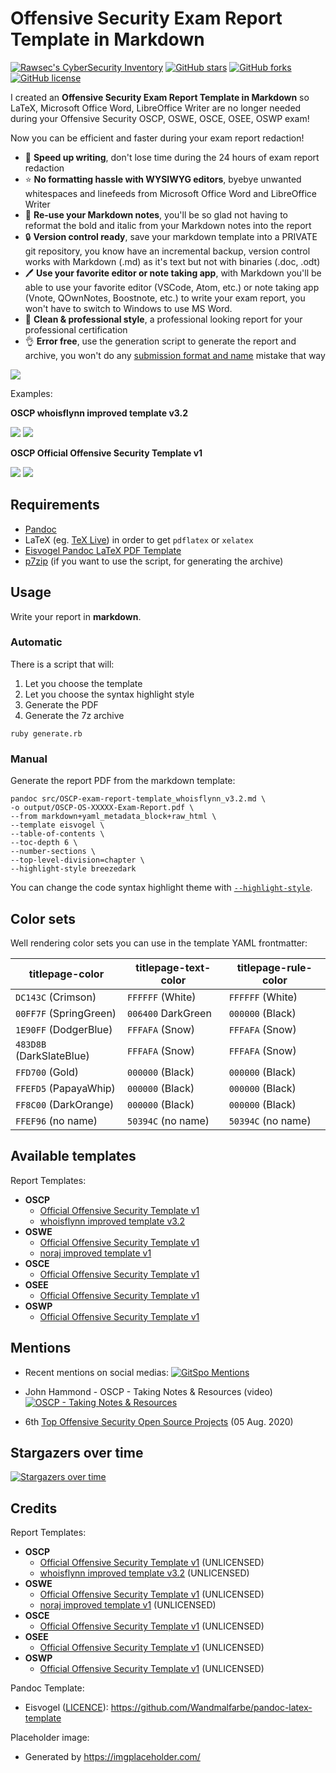 # Offensive Security Exam Report Template in Markdown

[![Rawsec's CyberSecurity Inventory](https://inventory.raw.pm/img/badges/Rawsec-inventoried-FF5050_flat-square.svg)](https://inventory.rawsec.ml/tools.html#OSCP%20Exam%20Report%20Template%20in%20Markdown)
[![GitHub stars](https://img.shields.io/github/stars/noraj/OSCP-Exam-Report-Template-Markdown?style=flat-square)](https://github.com/noraj/OSCP-Exam-Report-Template-Markdown/stargazers)
[![GitHub forks](https://img.shields.io/github/forks/noraj/OSCP-Exam-Report-Template-Markdown?style=flat-square)](https://github.com/noraj/OSCP-Exam-Report-Template-Markdown/network)
[![GitHub license](https://img.shields.io/github/license/noraj/OSCP-Exam-Report-Template-Markdown?style=flat-square)](https://github.com/noraj/OSCP-Exam-Report-Template-Markdown/blob/master/LICENSE)

I created an **Offensive Security Exam Report Template in Markdown** so LaTeX, Microsoft Office Word, LibreOffice Writer are no longer needed during your Offensive Security OSCP, OSWE, OSCE, OSEE, OSWP exam!

Now you can be efficient and faster during your exam report redaction!

- :rocket: **Speed up writing**, don't lose time during the 24 hours of exam report redaction
- :star: **No formatting hassle with WYSIWYG editors**, byebye unwanted whitespaces and linefeeds from Microsoft Office Word and LibreOffice Writer
- :memo: **Re-use your Markdown notes**, you'll be so glad not having to reformat the bold and italic from your Markdown notes into the report
- :lock: **Version control ready**, save your markdown template into a PRIVATE git repository, you know have an incremental backup, version control works with Markdown (.md) as it's text but not with binaries (.doc, .odt)
- :pen: **Use your favorite editor or note taking app**, with Markdown you'll be able to use your favorite editor (VSCode, Atom, etc.) or note taking app (Vnote, QOwnNotes, Boostnote, etc.) to write your exam report, you won't have to switch to Windows to use MS Word.
- :tophat: **Clean & professional style**, a professional looking report for your professional certification
- :ok_hand: **Error free**, use the generation script to generate the report and archive, you won't do any [submission format and name](https://support.offensive-security.com/oscp-exam-guide/#submission-format-and-name) mistake that way

![](https://i.imgur.com/XiXIZg3.png)

Examples:

**OSCP whoisflynn improved template v3.2**

![](https://i.imgur.com/Z344YCQ.png)
![](https://i.imgur.com/wegbNYr.png)

**OSCP Official Offensive Security Template v1**

![](https://i.imgur.com/9zoWFfr.png)
![](https://i.imgur.com/MWSgxfh.png)

## Requirements

- [Pandoc](https://pandoc.org/installing.html)
- LaTeX (eg. [TeX Live](http://www.tug.org/texlive/)) in order to get `pdflatex` or `xelatex`
- [Eisvogel Pandoc LaTeX PDF Template](https://github.com/Wandmalfarbe/pandoc-latex-template#installation)
- [p7zip](http://p7zip.sourceforge.net/) (if you want to use the script, for generating the archive)

## Usage

Write your report in **markdown**.

### Automatic

There is a script that will:

1. Let you choose the template
2. Let you choose the syntax highlight style
3. Generate the PDF
4. Generate the 7z archive

```
ruby generate.rb
```

### Manual

Generate the report PDF from the markdown template:

```
pandoc src/OSCP-exam-report-template_whoisflynn_v3.2.md \
-o output/OSCP-OS-XXXXX-Exam-Report.pdf \
--from markdown+yaml_metadata_block+raw_html \
--template eisvogel \
--table-of-contents \
--toc-depth 6 \
--number-sections \
--top-level-division=chapter \
--highlight-style breezedark
```

You can change the code syntax highlight theme with [`--highlight-style`](https://pandoc.org/MANUAL.html#option--highlight-style).

## Color sets

Well rendering color sets you can use in the template YAML frontmatter:

titlepage-color          | titlepage-text-color | titlepage-rule-color
-------------------------|----------------------|---------------------
`DC143C` (Crimson)       | `FFFFFF` (White)     | `FFFFFF` (White)
`00FF7F` (SpringGreen)   | `006400` DarkGreen   | `000000` (Black)
`1E90FF` (DodgerBlue)    | `FFFAFA` (Snow)      | `FFFAFA` (Snow)
`483D8B` (DarkSlateBlue) | `FFFAFA` (Snow)      | `FFFAFA` (Snow)
`FFD700` (Gold)          | `000000` (Black)     | `000000` (Black)
`FFEFD5` (PapayaWhip)    | `000000` (Black)     | `000000` (Black)
`FF8C00` (DarkOrange)    | `000000` (Black)     | `000000` (Black)
`FFEF96` (no name)       | `50394C` (no name)   | `50394C` (no name)

## Available templates

Report Templates:

- **OSCP**
  - [Official Offensive Security Template v1](output/OSCP-exam-report-template_OS_v1.pdf)
  - [whoisflynn improved template v3.2](output/OSCP-exam-report-template_whoisflynn_v3.2.pdf)
- **OSWE**
  - [Official Offensive Security Template v1](output/OSWE-exam-report-template_OS_v1.pdf)
  - [noraj improved template v1](output/OSWE-exam-report-template_noraj_v1.pdf)
- **OSCE**
  - [Official Offensive Security Template v1](output/OSCE-exam-report-template_OS_v1.pdf)
- **OSEE**
  - [Official Offensive Security Template v1](output/OSEE-exam-report-template_OS_v1.pdf)
- **OSWP**
  - [Official Offensive Security Template v1](output/OSWP-exam-report-template_OS_v1.pdf)

## Mentions

- Recent mentions on social medias: [![GitSpo Mentions](https://gitspo.com/badges/mentions/noraj/OSCP-Exam-Report-Template-Markdown?style=flat-square)](https://gitspo.com/noraj/OSCP-Exam-Report-Template-Markdown/mentions)

- John Hammond - OSCP - Taking Notes & Resources (video)
  [![OSCP - Taking Notes & Resources](http://img.youtube.com/vi/MQGozZzHUwQ/0.jpg)](https://www.youtube.com/watch?v=MQGozZzHUwQ)
- 6th [Top Offensive Security Open Source Projects](https://awesomeopensource.com/projects/offensive-security) (05 Aug. 2020)

## Stargazers over time

[![Stargazers over time](https://starchart.cc/noraj/OSCP-Exam-Report-Template-Markdown.svg)](https://starchart.cc/noraj/OSCP-Exam-Report-Template-Markdown)

## Credits

Report Templates:

- **OSCP**
  - [Official Offensive Security Template v1](https://help.offensive-security.com/hc/en-us/articles/360040165632#suggested-documentation-templates) (UNLICENSED)
  - [whoisflynn improved template v3.2](https://github.com/whoisflynn/OSCP-Exam-Report-Template) (UNLICENSED)
- **OSWE**
  - [Official Offensive Security Template v1](https://help.offensive-security.com/hc/en-us/articles/360046869951-OSWE-Exam-Guide#suggested-documentation-templates) (UNLICENSED)
  - [noraj improved template v1](src/OSWE-exam-report-template_noraj_v1.md) (UNLICENSED)
- **OSCE**
  - [Official Offensive Security Template v1](https://help.offensive-security.com/hc/en-us/articles/360046801331-OSCE-Exam-Guide#suggested-documentation-templates) (UNLICENSED)
- **OSEE**
  - [Official Offensive Security Template v1](https://help.offensive-security.com/hc/en-us/articles/360046458732-OSEE-Exam-Guide#Documentation%20Requirements) (UNLICENSED)
- **OSWP**
  - [Official Offensive Security Template v1](https://help.offensive-security.com/hc/en-us/articles/360046904731-OSWP-Exam-Guide#suggested-documentation-templates) (UNLICENSED)

Pandoc Template:

- Eisvogel ([LICENCE](https://github.com/Wandmalfarbe/pandoc-latex-template/blob/master/LICENSE)): https://github.com/Wandmalfarbe/pandoc-latex-template

Placeholder image:

- Generated by https://imgplaceholder.com/
